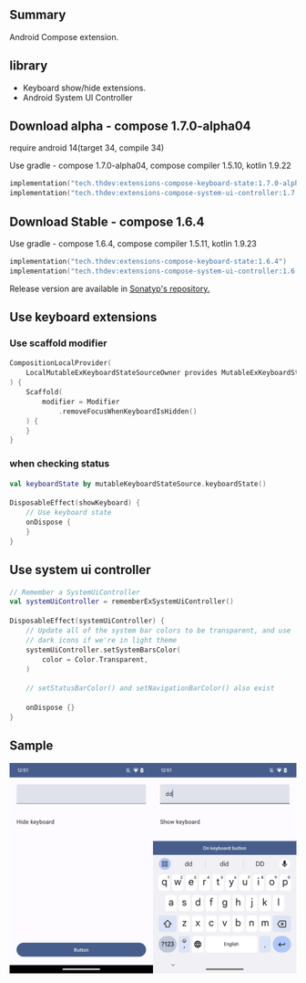 ## Summary

Android Compose extension.

## library

- Keyboard show/hide extensions.
- Android System UI Controller

## Download alpha - compose 1.7.0-alpha04

require android 14(target 34, compile 34)

Use gradle - compose 1.7.0-alpha04, compose compiler 1.5.10, kotlin 1.9.22

```kotlin
implementation("tech.thdev:extensions-compose-keyboard-state:1.7.0-alpha04")
implementation("tech.thdev:extensions-compose-system-ui-controller:1.7.0-alpha04")
```

## Download Stable - compose 1.6.4

Use gradle - compose 1.6.4, compose compiler 1.5.11, kotlin 1.9.23

```kotlin
implementation("tech.thdev:extensions-compose-keyboard-state:1.6.4")
implementation("tech.thdev:extensions-compose-system-ui-controller:1.6.4")
```

Release version are available in [Sonatyp's repository.](https://search.maven.org/search?q=tech.thdev)

## Use keyboard extensions

### Use scaffold modifier

```kotlin
CompositionLocalProvider(
    LocalMutableExKeyboardStateSourceOwner provides MutableExKeyboardStateSource()
) {
    Scaffold(
        modifier = Modifier
            .removeFocusWhenKeyboardIsHidden()
    ) {
    }
}
```

### when checking status

```kotlin
val keyboardState by mutableKeyboardStateSource.keyboardState()

DisposableEffect(showKeyboard) {
    // Use keyboard state
    onDispose {
    }
}
```

## Use system ui controller

```kotlin
// Remember a SystemUiController
val systemUiController = rememberExSystemUiController()

DisposableEffect(systemUiController) {
    // Update all of the system bar colors to be transparent, and use
    // dark icons if we're in light theme
    systemUiController.setSystemBarsColor(
        color = Color.Transparent,
    )

    // setStatusBarColor() and setNavigationBarColor() also exist

    onDispose {}
}
```

## Sample

![image](images/sample.png)
